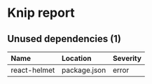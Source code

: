 # Knip report

## Unused dependencies (1)

| Name         | Location     | Severity |
| :----------- | :----------- | :------- |
| react-helmet | package.json | error    |

